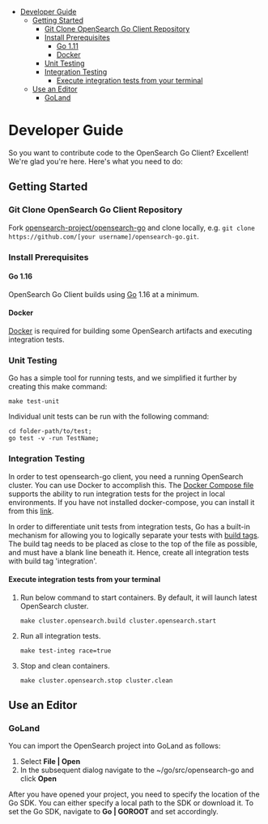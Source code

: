 - [Developer Guide](#developer-guide)
  - [Getting Started](#getting-started)
    - [Git Clone OpenSearch Go Client Repository](#git-clone-opensearch-go-client-repository)
    - [Install Prerequisites](#install-prerequisites)
      - [Go 1.11](#go-111)
      - [Docker](#docker)
    - [Unit Testing](#unit-testing)
    - [Integration Testing](#integration-testing)
      - [Execute integration tests from your terminal](#execute-integration-tests-from-your-terminal)
  - [Use an Editor](#use-an-editor)
    - [GoLand](#goland)
# Developer Guide

So you want to contribute code to the OpenSearch Go Client?  Excellent!  We're glad you're here.  Here's what you need to do:

## Getting Started

### Git Clone OpenSearch Go Client Repository

Fork [opensearch-project/opensearch-go](https://github.com/opensearch-project/opensearch-go) and clone locally,
e.g. `git clone https://github.com/[your username]/opensearch-go.git`.

### Install Prerequisites

#### Go 1.16
OpenSearch Go Client builds using [Go](https://golang.org/doc/install) 1.16 at a minimum.

#### Docker

[Docker](https://docs.docker.com/install/) is required for building some OpenSearch artifacts and executing integration tests.

### Unit Testing
Go has a simple tool for running tests, and we simplified it further by creating this make command:
 ```
make test-unit
```
 
Individual unit tests can be run with the following command:
```
cd folder-path/to/test;
go test -v -run TestName; 
```

### Integration Testing
In order to test opensearch-go client, you need a running OpenSearch cluster. You can use Docker to accomplish this. 
The [Docker Compose file](.ci/opensearch/docker-compose.yml) supports the ability to run integration tests for the project in local environments.
If you have not installed docker-compose, you can install it from this [link](https://docs.docker.com/compose/install/).

In order to differentiate unit tests from integration tests, Go has a built-in mechanism for allowing you to logically separate your tests
with [build tags](https://pkg.go.dev/cmd/go#hdr-Build_constraints). The build tag needs to be placed as close to the top of the file as possible, and must have a blank line beneath it.
Hence, create all integration tests with build tag 'integration'.

#### Execute integration tests from your terminal
1. Run below command to start containers. By default, it will launch latest OpenSearch cluster.
   ```
   make cluster.opensearch.build cluster.opensearch.start
   ```
2. Run all integration tests.
   ```
   make test-integ race=true
   ```
3. Stop and clean containers.
   ```
   make cluster.opensearch.stop cluster.clean
   ```
## Use an Editor

### GoLand
You can import the OpenSearch project into GoLand as follows:

1. Select **File | Open**
2. In the subsequent dialog navigate to the ~/go/src/opensearch-go and click **Open**

After you have opened your project, you need to specify the location of the Go SDK.
You can either specify a local path to the SDK or download it. To set the Go SDK, navigate to **Go | GOROOT** and 
set accordingly.
